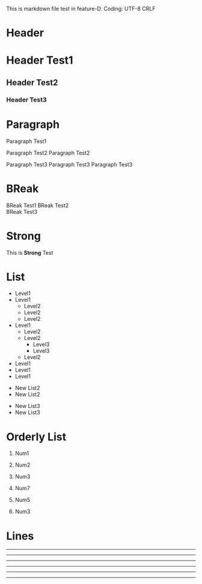 This is markdown file test in feature-D.
Coding: UTF-8 CRLF

# Header

# Header Test1

## Header Test2

### Header Test3

# Paragraph

Paragraph Test1

Paragraph Test2
Paragraph Test2

Paragraph Test3
Paragraph Test3
Paragraph Test3

# BReak

BReak Test1 
BReak Test2  
BReak Test3   

# Strong

This is **Strong** Test

# List

* Level1
* Level1
  - Level2
  - Level2
  - Level2
* Level1
  - Level2
  - Level2
    + Level3
    + Level3
  - Level2
* Level1
* Level1
* Level1
- New List2
- New List2
+ New List3
+ New List3

# Orderly List

1. Num1
2. Num2
3. Num3

7. Num7
5. Num5
3. Num3

# Lines

***

* * *

*****

- - - 

--------------------------

---
